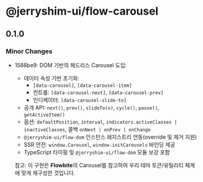 # @jerryshim-ui/flow-carousel

## 0.1.0

### Minor Changes

- 1588be9: DOM 기반의 헤드리스 Carousel 도입:
  - 데이터 속성 기반 초기화:
    - `[data-carousel]`, `[data-carousel-item]`
    - 컨트롤: `[data-carousel-next]`, `[data-carousel-prev]`
    - 인디케이터: `[data-carousel-slide-to]`
  - 공개 API: `next()`, `prev()`, `slideTo(n)`, `cycle()`, `pause()`, `getActiveItem()`
  - 옵션: `defaultPosition`, `interval`, `indicators.activeClasses | inactiveClasses`,
    콜백 `onNext | onPrev | onChange`
  - `@jerryshim-ui/flow-dom` 인스턴스 레지스트리 연동(override 및 제거 지원)
  - SSR 안전: `window.Carousel`, `window.initCarousels` 바인딩 제공
  - TypeScript 타이핑 및 `@jerryshim-ui/flow-dom` 모듈 보강 포함

  참고: 이 구현은 **Flowbite**의 Carousel를 참고하여 우리 테마 토큰/유틸리티 체계에 맞게 재구성한 것입니다.
